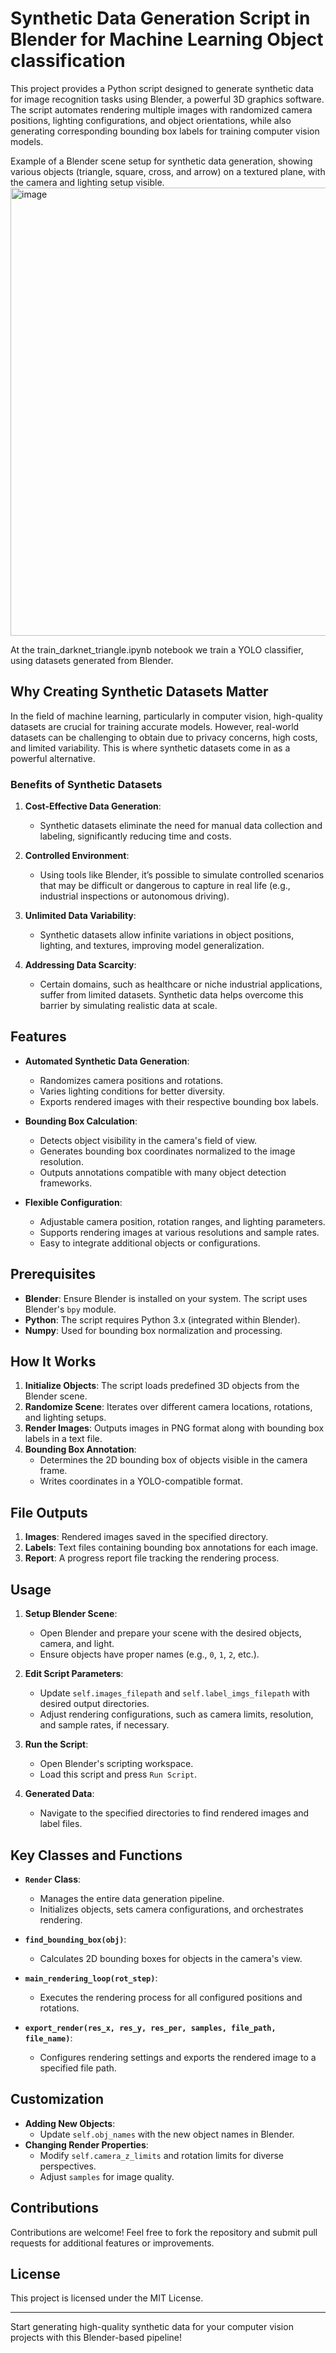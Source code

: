 # Synthetic Data Generation Script in Blender for Machine Learning Object classification

This project provides a Python script designed to generate synthetic data for image recognition tasks using Blender, a powerful 3D graphics software. The script automates rendering multiple images with randomized camera positions, lighting configurations, and object orientations, while also generating corresponding bounding box labels for training computer vision models.

Example of a Blender scene setup for synthetic data generation, showing various objects (triangle, square, cross, and arrow) on a textured plane, with the camera and lighting setup visible.
<img width="717" alt="image" src="https://github.com/user-attachments/assets/3500d3fa-f45e-4c81-a289-12cf4e24a5bd" />

At the train_darknet_triangle.ipynb notebook we train a YOLO classifier, using datasets generated from Blender.

## Why Creating Synthetic Datasets Matter

In the field of machine learning, particularly in computer vision, high-quality datasets are crucial for training accurate models. However, real-world datasets can be challenging to obtain due to privacy concerns, high costs, and limited variability. This is where synthetic datasets come in as a powerful alternative.

### Benefits of Synthetic Datasets

1. **Cost-Effective Data Generation**:
   - Synthetic datasets eliminate the need for manual data collection and labeling, significantly reducing time and costs.

2. **Controlled Environment**:
   - Using tools like Blender, it’s possible to simulate controlled scenarios that may be difficult or dangerous to capture in real life (e.g., industrial inspections or autonomous driving).

3. **Unlimited Data Variability**:
   - Synthetic datasets allow infinite variations in object positions, lighting, and textures, improving model generalization.

4. **Addressing Data Scarcity**:
   - Certain domains, such as healthcare or niche industrial applications, suffer from limited datasets. Synthetic data helps overcome this barrier by simulating realistic data at scale.


## Features

- **Automated Synthetic Data Generation**:
  - Randomizes camera positions and rotations.
  - Varies lighting conditions for better diversity.
  - Exports rendered images with their respective bounding box labels.

- **Bounding Box Calculation**:
  - Detects object visibility in the camera's field of view.
  - Generates bounding box coordinates normalized to the image resolution.
  - Outputs annotations compatible with many object detection frameworks.

- **Flexible Configuration**:
  - Adjustable camera position, rotation ranges, and lighting parameters.
  - Supports rendering images at various resolutions and sample rates.
  - Easy to integrate additional objects or configurations.

## Prerequisites

- **Blender**: Ensure Blender is installed on your system. The script uses Blender's `bpy` module.
- **Python**: The script requires Python 3.x (integrated within Blender).
- **Numpy**: Used for bounding box normalization and processing.

## How It Works

1. **Initialize Objects**: The script loads predefined 3D objects from the Blender scene.
2. **Randomize Scene**: Iterates over different camera locations, rotations, and lighting setups.
3. **Render Images**: Outputs images in PNG format along with bounding box labels in a text file.
4. **Bounding Box Annotation**:
   - Determines the 2D bounding box of objects visible in the camera frame.
   - Writes coordinates in a YOLO-compatible format.

## File Outputs

1. **Images**: Rendered images saved in the specified directory.
2. **Labels**: Text files containing bounding box annotations for each image.
3. **Report**: A progress report file tracking the rendering process.

## Usage

1. **Setup Blender Scene**:
   - Open Blender and prepare your scene with the desired objects, camera, and light.
   - Ensure objects have proper names (e.g., `0`, `1`, `2`, etc.).

2. **Edit Script Parameters**:
   - Update `self.images_filepath` and `self.label_imgs_filepath` with desired output directories.
   - Adjust rendering configurations, such as camera limits, resolution, and sample rates, if necessary.

3. **Run the Script**:
   - Open Blender's scripting workspace.
   - Load this script and press `Run Script`.

4. **Generated Data**:
   - Navigate to the specified directories to find rendered images and label files.

## Key Classes and Functions

- **`Render` Class**:
  - Manages the entire data generation pipeline.
  - Initializes objects, sets camera configurations, and orchestrates rendering.

- **`find_bounding_box(obj)`**:
  - Calculates 2D bounding boxes for objects in the camera's view.

- **`main_rendering_loop(rot_step)`**:
  - Executes the rendering process for all configured positions and rotations.

- **`export_render(res_x, res_y, res_per, samples, file_path, file_name)`**:
  - Configures rendering settings and exports the rendered image to a specified file path.


## Customization

- **Adding New Objects**:
  - Update `self.obj_names` with the new object names in Blender.
- **Changing Render Properties**:
  - Modify `self.camera_z_limits` and rotation limits for diverse perspectives.
  - Adjust `samples` for image quality.

## Contributions

Contributions are welcome! Feel free to fork the repository and submit pull requests for additional features or improvements.

## License

This project is licensed under the MIT License.

---

Start generating high-quality synthetic data for your computer vision projects with this Blender-based pipeline!
